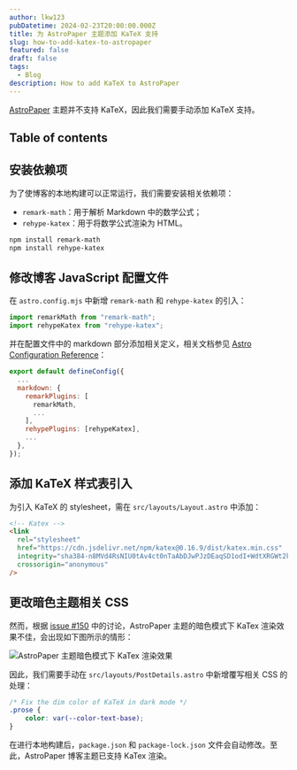 ```yaml
---
author: lkw123
pubDatetime: 2024-02-23T20:00:00.000Z
title: 为 AstroPaper 主题添加 KaTeX 支持
slug: how-to-add-katex-to-astropaper
featured: false
draft: false
tags:
  - Blog
description: How to add KaTeX to AstroPaper
---
```


[AstroPaper](https://github.com/satnaing/astro-paper/) 主题并不支持 KaTeX，因此我们需要手动添加 KaTeX 支持。

## Table of contents

## 安装依赖项

为了使博客的本地构建可以正常运行，我们需要安装相关依赖项：

* `remark-math`：用于解析 Markdown 中的数学公式；
* `rehype-katex`：用于将数学公式渲染为 HTML。

```bash
npm install remark-math
npm install rehype-katex
```

## 修改博客 JavaScript 配置文件

在 `astro.config.mjs` 中新增 `remark-math` 和 `rehype-katex` 的引入：

```javascript
import remarkMath from "remark-math";
import rehypeKatex from "rehype-katex";
```

并在配置文件中的 markdown 部分添加相关定义，相关文档参见 [Astro Configuration Reference](https://docs.astro.build/en/reference/configuration-reference/)：

```javascript
export default defineConfig({
  ...
  markdown: {
    remarkPlugins: [
      remarkMath,
      ...
    ],
    rehypePlugins: [rehypeKatex],
    ...
  },
});
```

## 添加 KaTeX 样式表引入

为引入 KaTeX 的 stylesheet，需在 `src/layouts/Layout.astro` 中添加：

```html
<!-- Katex -->
<link
  rel="stylesheet"
  href="https://cdn.jsdelivr.net/npm/katex@0.16.9/dist/katex.min.css"
  integrity="sha384-n8MVd4RsNIU0tAv4ct0nTaAbDJwPJzDEaqSD1odI+WdtXRGWt2kTvGFasHpSy3SV"
  crossorigin="anonymous"
/>
```

## 更改暗色主题相关 CSS

然而，根据 [issue #150](https://github.com/satnaing/astro-paper/issues/150) 中的讨论，AstroPaper 主题的暗色模式下 KaTex 渲染效果不佳，会出现如下图所示的情形：

![AstroPaper 主题暗色模式下 KaTex 渲染效果](@assets/images/astropaper-katex-dark-mode.png)

因此，我们需要手动在 `src/layouts/PostDetails.astro` 中新增覆写相关 CSS 的处理：

```css
/* Fix the dim color of KaTeX in dark mode */
.prose {
    color: var(--color-text-base);
}
```

在进行本地构建后，`package.json` 和 `package-lock.json` 文件会自动修改。至此，AstroPaper 博客主题已支持 KaTex 渲染。
